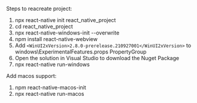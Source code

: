 Steps to reacreate project:
1. npx react-native init react_native_project
2. cd react_native_project
3. npx react-native-windows-init --overwrite
4. npm install react-native-webview
5. Add `<WinUI2xVersion>2.8.0-prerelease.210927001</WinUI2xVersion>` to windows\ExperimentalFeatures.props PropertyGroup
6. Open the solution in Visual Studio to download the Nuget Package
7. npx react-native run-windows

Add macos support:
1. npm react-native-macos-init
2. npx react-native run-macos
